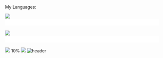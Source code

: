 

My Languages:

<img src="https://img.shields.io/badge/JavaScript-F7DF1E?style=for-the-badge&logo=javascript&logoColor=black"> <img src="eightypercent.svg" alt="progress bar">

<img src="https://img.shields.io/badge/Python-FFD43B?style=for-the-badge&logo=python&logoColor=darkgreen"> <img src="fiftypercent.svg" alt="progress bar">


<img src="https://img.shields.io/badge/Rust-000000?style=for-the-badge&logo=rust&logoColor=white">
10%

<a href="dev.to/carlyraejepsenstan">
<img src="https://img.shields.io/badge/dev.to-0A0A0A?style=for-the-badge&logo=devdotto&logoColor=white"></a>

<img src="header.svg" alt="header">

<!--
**CarlyRaeJepsenStan/carlyraejepsenstan** is a ✨ _special_ ✨ repository because its `README.md` (this file) appears on your GitHub profile.

Here are some ideas to get you started:

- 🔭 I’m currently working on ...
- 🌱 I’m currently learning ...
- 👯 I’m looking to collaborate on ...
- 🤔 I’m looking for help with ...
- 💬 Ask me about ...
- 📫 How to reach me: ...
- 😄 Pronouns: ...
- ⚡ Fun fact: ...
-->
